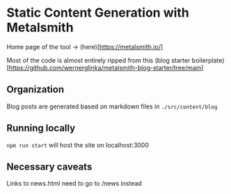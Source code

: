 # Static Content Generation with Metalsmith

Home page of the tool -> (here)[https://metalsmith.io/]

Most of the code is almost entirely ripped from this (blog starter boilerplate)[https://github.com/wernerglinka/metalsmith-blog-starter/tree/main]

## Organization

Blog posts are generated based on markdown files in `./src/content/blog`

## Running locally

`npm run start` will host the site on localhost:3000

## Necessary caveats

Links to news.html need to go to /news instead